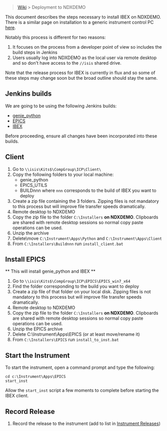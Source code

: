 > [Wiki](Home) > Deployment to NDXDEMO

This document describes the steps necessary to install IBEX on NDXDEMO. There is a similar page on installation to a generic instrument control PC [here](Deployment-on-an-Instrument-Control-PC).

Notably this process is different for two reasons:

1. It focuses on the process from a developer point of view so includes the build steps in Jenkins
1. Users usually log into NDXDEMO as the local user via remote desktop and so don't have access to the `//isis` shared drive.

Note that the release process for IBEX is currently in flux and so some of these steps may change soon but the broad outline should stay the same.

## Jenkins builds

We are going to be using the following Jenkins builds:

- [genie_python](http://epics-jenkins.isis.rl.ac.uk/job/genie_python/)
- [EPICS](http://epics-jenkins.isis.rl.ac.uk/job/EPICS_IOC_Windows7_x64/2472/)
- [IBEX](http://epics-jenkins.isis.rl.ac.uk/job/ibex_gui/)

Before proceeding, ensure all changes have been incorporated into these builds.

## Client

1. Go to `\\isis\Kits$\CompGroup\ICP\Client\`
1. Copy the following folders to your local machine:
    - genie_python
    - EPICS_UTILS
    - BUILDnnn where `nnn` corresponds to the build of IBEX you want to deploy
1. Create a zip file containing the 3 folders. Zipping files is not mandatory to this process but will improve file transfer speeds dramatically.
1. Remote desktop to NDXDEMO
1. Copy the zip file to the folder `C:\Installers` **on NDXDEMO**. Clipboards are shared with remote desktop sessions so normal copy paste operations can be used.
1. Unzip the archive
1. Delete\move `C:\Instrument\Apps\Python` and `C:\Instrument\Apps\Client`
1. From `C:\Installers\Buildnnn` run `install_client.bat`

## Install EPICS
** This will install genie_python and IBEX **

1. Go to `\\isis\Kits$\CompGroup\ICP\EPICS\EPICS_win7_x64`
1. Find the folder corresponding to the build you want to deploy
1. Create a zip file of that folder on your local disk. Zipping files is not mandatory to this process but will improve file transfer speeds dramatically.
1. Remote desktop to NDXDEMO
1. Copy the zip file to the folder `C:\Installers` **on NDXDEMO**. Clipboards are shared with remote desktop sessions so normal copy paste operations can be used.
1. Unzip the EPICS archive
1. Delete C:\Instrument\Apps\EPICS (or at least move/rename it)
1. From `C:\Installers\EPICS` run `install_to_inst.bat`

## Start the Instrument

To start the instrument, open a command prompt and type the following:

    cd c:\Instrument\Apps\EPICS
    start_inst
    
Allow the `start_inst` script a few moments to complete before starting the IBEX client.

## Record Release

1. Record the release to the instrument (add to list in [Instrument Releases](https://github.com/ISISComputingGroup/IBEX/wiki#instrument-information))
